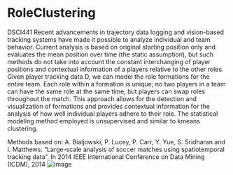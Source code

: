 # RoleClustering
DSCI441
Recent advancements in trajectory data logging and vision-based tracking systems have made it possible to analyze individual and team behavior. Current analysis is based on original starting position only and evaluates the mean position over time (the static assumption), but such methods do not take into account the constant interchanging of player positions and contextual information of a players relative to the other roles. Given player tracking data D, we can model the role formations for the entire team. Each role within a formation is unique; no two players in a team can have the same role at the same time, but players can swap roles throughout the match. This approach allows for the detection and visualization of formations and provides contextual information for the analysis of how well individual players adhere to their role. The statistical modeling method employed is unsupervised and similar to kmeans clustering.

Methods based on:
A. Bialjowski, P. Lucey, P. Carr, Y. Yue, S. Sridharan and I. Matthews. “Large-scale analysis of soccer matches using spatiotemporal tracking data”. In 2014 IEEE International Conference on Data Mining (ICDM), 2014 
![image](https://user-images.githubusercontent.com/72851656/224083336-be919977-af99-4b45-8f66-936c2a06dc4f.png)
 

